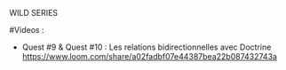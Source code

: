 WILD SERIES

#Videos : 

- Quest #9 & Quest #10 : Les relations bidirectionnelles avec Doctrine 
https://www.loom.com/share/a02fadbf07e44387bea22b087432743a



